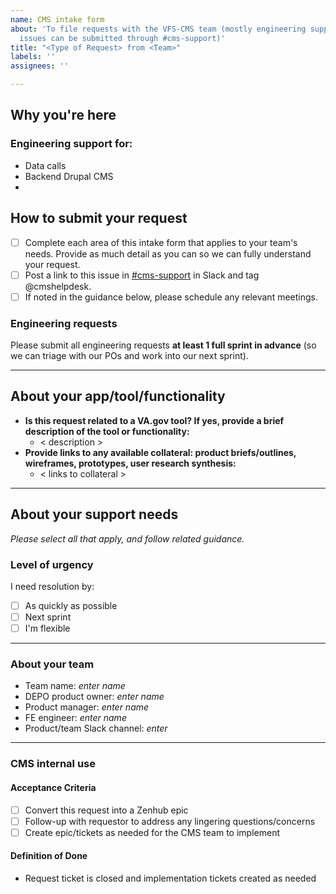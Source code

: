 ```yaml
---
name: CMS intake form
about: 'To file requests with the VFS-CMS team (mostly engineering support as helpdesk
  issues can be submitted through #cms-support)'
title: "<Type of Request> from <Team>"
labels: ''
assignees: ''

---
```


## Why you're here 

### Engineering support for:
- Data calls
- Backend Drupal CMS
- 

## How to submit your request

- [ ] Complete each area of this intake form that applies to your team's needs. Provide as much detail as you can so we can fully understand your request.
- [ ] Post a link to this issue in [#cms-support](https://dsva.slack.com/channels/cms-support) in Slack and tag @cmshelpdesk.
- [ ] If noted in the guidance below, please schedule any relevant meetings.

### Engineering requests

Please submit all engineering requests **at least 1 full sprint in advance** (so we can triage with our POs and work into our next sprint).

---

## About your app/tool/functionality

* **Is this request related to a VA.gov tool? If yes, provide a brief description of the tool or functionality:**  
   * < description > 
* **Provide links to any available collateral: product briefs/outlines, wireframes, prototypes, user research synthesis:** 
   * < links to collateral >

---

## About your support needs
*Please select all that apply, and follow related guidance.* 

### Level of urgency
I need resolution by:
- [ ] As quickly as possible
- [ ] Next sprint
- [ ] I'm flexible

---

### About your team

- Team name: *enter name*
- DEPO product owner: *enter name*
- Product manager: *enter name*
- FE engineer: *enter name*
- Product/team Slack channel: *enter*

--- 
### CMS internal use

#### Acceptance Criteria
- [ ] Convert this request into a Zenhub epic
- [ ] Follow-up with requestor to address any lingering questions/concerns
- [ ] Create epic/tickets as needed for the CMS team to implement

#### Definition of Done
* Request ticket is closed and implementation tickets created as needed
